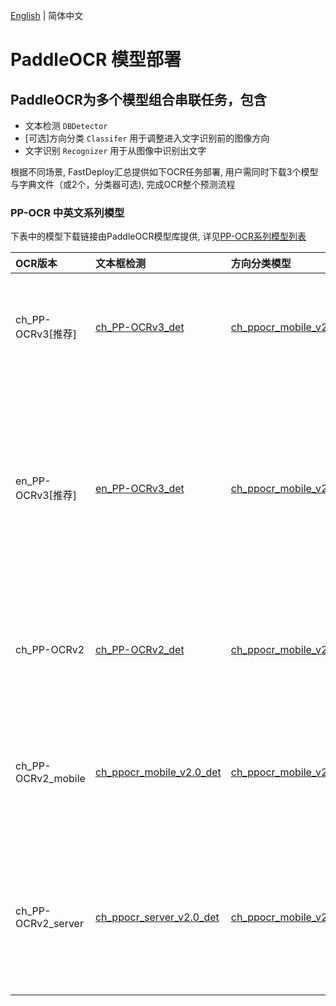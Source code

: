 [English](README.md) | 简体中文
# PaddleOCR 模型部署

## PaddleOCR为多个模型组合串联任务，包含
- 文本检测 `DBDetector`
- [可选]方向分类 `Classifer` 用于调整进入文字识别前的图像方向
- 文字识别 `Recognizer` 用于从图像中识别出文字

根据不同场景, FastDeploy汇总提供如下OCR任务部署, 用户需同时下载3个模型与字典文件（或2个，分类器可选), 完成OCR整个预测流程

### PP-OCR 中英文系列模型
下表中的模型下载链接由PaddleOCR模型库提供, 详见[PP-OCR系列模型列表](https://github.com/PaddlePaddle/PaddleOCR/blob/release/2.6/doc/doc_ch/models_list.md)

| OCR版本 | 文本框检测 | 方向分类模型 | 文字识别 |字典文件| 说明 |
|:----|:----|:----|:----|:----|:--------|
| ch_PP-OCRv3[推荐] |[ch_PP-OCRv3_det](https://paddleocr.bj.bcebos.com/PP-OCRv3/chinese/ch_PP-OCRv3_det_infer.tar) | [ch_ppocr_mobile_v2.0_cls](https://paddleocr.bj.bcebos.com/dygraph_v2.0/ch/ch_ppocr_mobile_v2.0_cls_infer.tar) | [ch_PP-OCRv3_rec](https://paddleocr.bj.bcebos.com/PP-OCRv3/chinese/ch_PP-OCRv3_rec_infer.tar) | [ppocr_keys_v1.txt](https://bj.bcebos.com/paddlehub/fastdeploy/ppocr_keys_v1.txt) | OCRv3系列原始超轻量模型，支持中英文、多语种文本检测 |
| en_PP-OCRv3[推荐] |[en_PP-OCRv3_det](https://paddleocr.bj.bcebos.com/PP-OCRv3/english/en_PP-OCRv3_det_infer.tar) | [ch_ppocr_mobile_v2.0_cls](https://paddleocr.bj.bcebos.com/dygraph_v2.0/ch/ch_ppocr_mobile_v2.0_cls_infer.tar) | [en_PP-OCRv3_rec](https://paddleocr.bj.bcebos.com/PP-OCRv3/english/en_PP-OCRv3_rec_infer.tar) | [en_dict.txt](https://bj.bcebos.com/paddlehub/fastdeploy/en_dict.txt) | OCRv3系列原始超轻量模型，支持英文与数字识别，除检测模型和识别模型的训练数据与中文模型不同以外，无其他区别 |
| ch_PP-OCRv2 |[ch_PP-OCRv2_det](https://paddleocr.bj.bcebos.com/PP-OCRv2/chinese/ch_PP-OCRv2_det_infer.tar) | [ch_ppocr_mobile_v2.0_cls](https://paddleocr.bj.bcebos.com/dygraph_v2.0/ch/ch_ppocr_mobile_v2.0_cls_infer.tar) | [ch_PP-OCRv2_rec](https://paddleocr.bj.bcebos.com/PP-OCRv2/chinese/ch_PP-OCRv2_rec_infer.tar) | [ppocr_keys_v1.txt](https://bj.bcebos.com/paddlehub/fastdeploy/ppocr_keys_v1.txt) | OCRv2系列原始超轻量模型，支持中英文、多语种文本检测 |
| ch_PP-OCRv2_mobile |[ch_ppocr_mobile_v2.0_det](https://paddleocr.bj.bcebos.com/dygraph_v2.0/ch/ch_ppocr_mobile_v2.0_det_infer.tar) | [ch_ppocr_mobile_v2.0_cls](https://paddleocr.bj.bcebos.com/dygraph_v2.0/ch/ch_ppocr_mobile_v2.0_cls_infer.tar) | [ch_ppocr_mobile_v2.0_rec](https://paddleocr.bj.bcebos.com/dygraph_v2.0/ch/ch_ppocr_mobile_v2.0_rec_infer.tar) | [ppocr_keys_v1.txt](https://bj.bcebos.com/paddlehub/fastdeploy/ppocr_keys_v1.txt) | OCRv2系列原始超轻量模型，支持中英文、多语种文本检测,比PPOCRv2更加轻量 |
| ch_PP-OCRv2_server |[ch_ppocr_server_v2.0_det](https://paddleocr.bj.bcebos.com/dygraph_v2.0/ch/ch_ppocr_server_v2.0_det_infer.tar) | [ch_ppocr_mobile_v2.0_cls](https://paddleocr.bj.bcebos.com/dygraph_v2.0/ch/ch_ppocr_mobile_v2.0_cls_infer.tar) | [ch_ppocr_server_v2.0_rec](https://paddleocr.bj.bcebos.com/dygraph_v2.0/ch/ch_ppocr_server_v2.0_rec_infer.tar) |[ppocr_keys_v1.txt](https://bj.bcebos.com/paddlehub/fastdeploy/ppocr_keys_v1.txt) | OCRv2服务器系列模型, 支持中英文、多语种文本检测，比超轻量模型更大，但效果更好|
